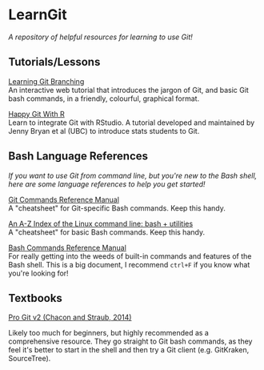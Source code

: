 # LearnGit
*A repository of helpful resources for learning to use Git!*

## Tutorials/Lessons

[Learning Git Branching](https://learngitbranching.js.org/)<br>
An interactive web tutorial that introduces the jargon of Git, and basic Git bash commands, in a friendly, colourful, graphical format.

[Happy Git With R](https://happygitwithr.com/)<br>
Learn to integrate Git with RStudio. A tutorial developed and maintained by Jenny Bryan et al (UBC) to introduce stats students to Git.

## Bash Language References
*If you want to use Git from command line, but you're new to the Bash shell, here are some language references to help you get started!*

[Git Commands Reference Manual](https://git-scm.com/docs)<br>
A "cheatsheet" for Git-specific Bash commands. Keep this handy.

[An A-Z Index of the Linux command line: bash + utilities](https://ss64.com/bash/)<br>
A "cheatsheet" for basic Bash commands. Keep this handy.

[Bash Commands Reference Manual](https://www.gnu.org/software/bash/manual/bash.html)<br>
For really getting into the weeds of built-in commands and features of the Bash shell. This is a big document, I recommend `ctrl+F` if you know what you're looking for!

## Textbooks

[Pro Git v2 (Chacon and Straub, 2014)](https://git-scm.com/book/en/v2)<br>

Likely too much for beginners, but highly recommended as a comprehensive resource. They go straight to Git bash commands, as they feel it's better to start in the shell and then try a Git client (e.g. GitKraken, SourceTree).

